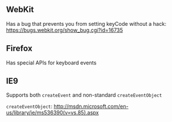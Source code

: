 ## WebKit

Has a bug that prevents you from setting keyCode without a hack: https://bugs.webkit.org/show_bug.cgi?id=16735

## Firefox

Has special APIs for keyboard events

## IE9

Supports both `createEvent` and non-standard `createEventObject`

`createEventObject`: http://msdn.microsoft.com/en-us/library/ie/ms536390(v=vs.85).aspx
